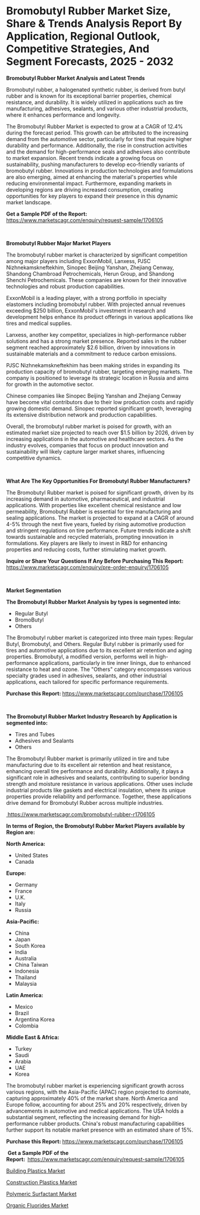<p><h1>Bromobutyl Rubber Market Size, Share & Trends Analysis Report By Application, Regional Outlook, Competitive Strategies, And Segment Forecasts, 2025 - 2032</h1></p><p><strong>Bromobutyl Rubber Market Analysis and Latest Trends</strong></p>
<p><p>Bromobutyl rubber, a halogenated synthetic rubber, is derived from butyl rubber and is known for its exceptional barrier properties, chemical resistance, and durability. It is widely utilized in applications such as tire manufacturing, adhesives, sealants, and various other industrial products, where it enhances performance and longevity.</p><p>The Bromobutyl Rubber Market is expected to grow at a CAGR of 12.4% during the forecast period. This growth can be attributed to the increasing demand from the automotive sector, particularly for tires that require higher durability and performance. Additionally, the rise in construction activities and the demand for high-performance seals and adhesives also contribute to market expansion. Recent trends indicate a growing focus on sustainability, pushing manufacturers to develop eco-friendly variants of bromobutyl rubber. Innovations in production technologies and formulations are also emerging, aimed at enhancing the material's properties while reducing environmental impact. Furthermore, expanding markets in developing regions are driving increased consumption, creating opportunities for key players to expand their presence in this dynamic market landscape.</p></p>
<p><strong>Get a Sample PDF of the Report:&nbsp;</strong> <a href="https://www.marketscagr.com/enquiry/request-sample/1706105?utm_campaign=2010&utm_medium=2&utm_source=Github&utm_content=ia&utm_term=02042025&utm_id=bromobutyl-rubber">https://www.marketscagr.com/enquiry/request-sample/1706105</a></p>
<p>&nbsp;</p>
<p><strong>Bromobutyl Rubber Major Market Players</strong></p>
<p><p>The bromobutyl rubber market is characterized by significant competition among major players including ExxonMobil, Lanxess, PJSC Nizhnekamskneftekhim, Sinopec Beijing Yanshan, Zhejiang Cenway, Shandong Chambroad Petrochemicals, Herun Group, and Shandong Shenchi Petrochemicals. These companies are known for their innovative technologies and robust production capabilities.</p><p>ExxonMobil is a leading player, with a strong portfolio in specialty elastomers including bromobutyl rubber. With projected annual revenues exceeding $250 billion, ExxonMobil's investment in research and development helps enhance its product offerings in various applications like tires and medical supplies. </p><p>Lanxess, another key competitor, specializes in high-performance rubber solutions and has a strong market presence. Reported sales in the rubber segment reached approximately $2.6 billion, driven by innovations in sustainable materials and a commitment to reduce carbon emissions.</p><p>PJSC Nizhnekamskneftekhim has been making strides in expanding its production capacity of bromobutyl rubber, targeting emerging markets. The company is positioned to leverage its strategic location in Russia and aims for growth in the automotive sector.</p><p>Chinese companies like Sinopec Beijing Yanshan and Zhejiang Cenway have become vital contributors due to their low production costs and rapidly growing domestic demand. Sinopec reported significant growth, leveraging its extensive distribution network and production capabilities.</p><p>Overall, the bromobutyl rubber market is poised for growth, with an estimated market size projected to reach over $1.5 billion by 2026, driven by increasing applications in the automotive and healthcare sectors. As the industry evolves, companies that focus on product innovation and sustainability will likely capture larger market shares, influencing competitive dynamics.</p></p>
<p>&nbsp;</p>
<p><strong>What Are The Key Opportunities For Bromobutyl Rubber Manufacturers?</strong></p>
<p><p>The Bromobutyl Rubber market is poised for significant growth, driven by its increasing demand in automotive, pharmaceutical, and industrial applications. With properties like excellent chemical resistance and low permeability, Bromobutyl Rubber is essential for tire manufacturing and sealing applications. The market is projected to expand at a CAGR of around 4-5% through the next five years, fueled by rising automotive production and stringent regulations on tire performance. Future trends indicate a shift towards sustainable and recycled materials, prompting innovation in formulations. Key players are likely to invest in R&D for enhancing properties and reducing costs, further stimulating market growth.</p></p>
<p><strong>Inquire or Share Your Questions If Any Before Purchasing This Report:</strong> <a href="https://www.marketscagr.com/enquiry/pre-order-enquiry/1706105?utm_campaign=2010&utm_medium=2&utm_source=Github&utm_content=ia&utm_term=02042025&utm_id=bromobutyl-rubber">https://www.marketscagr.com/enquiry/pre-order-enquiry/1706105</a></p>
<p>&nbsp;</p>
<p><strong>Market Segmentation</strong></p>
<p><strong>The Bromobutyl Rubber Market Analysis by types is segmented into:</strong></p>
<p><ul><li>Regular Butyl</li><li>BromoButyl</li><li>Others</li></ul></p>
<p><p>The Bromobutyl rubber market is categorized into three main types: Regular Butyl, Bromobutyl, and Others. Regular Butyl rubber is primarily used for tires and automotive applications due to its excellent air retention and aging properties. Bromobutyl, a modified version, performs well in high-performance applications, particularly in tire inner linings, due to enhanced resistance to heat and ozone. The "Others" category encompasses various specialty grades used in adhesives, sealants, and other industrial applications, each tailored for specific performance requirements.</p></p>
<p><strong>Purchase this Report:&nbsp;</strong><a href="https://www.marketscagr.com/purchase/1706105?utm_campaign=2010&utm_medium=2&utm_source=Github&utm_content=ia&utm_term=02042025&utm_id=bromobutyl-rubber">https://www.marketscagr.com/purchase/1706105</a></p>
<p>&nbsp;</p>
<p><strong>The Bromobutyl Rubber Market Industry Research by Application is segmented into:</strong></p>
<p><ul><li>Tires and Tubes</li><li>Adhesives and Sealants</li><li>Others</li></ul></p>
<p><p>The Bromobutyl Rubber market is primarily utilized in tire and tube manufacturing due to its excellent air retention and heat resistance, enhancing overall tire performance and durability. Additionally, it plays a significant role in adhesives and sealants, contributing to superior bonding strength and moisture resistance in various applications. Other uses include industrial products like gaskets and electrical insulation, where its unique properties provide reliability and performance. Together, these applications drive demand for Bromobutyl Rubber across multiple industries.</p></p>
<p><a href="https://www.marketscagr.com/bromobutyl-rubber-r1706105?utm_campaign=2010&utm_medium=2&utm_source=Github&utm_content=ia&utm_term=02042025&utm_id=bromobutyl-rubber">&nbsp;https://www.marketscagr.com/bromobutyl-rubber-r1706105</a></p>
<p><strong>In terms of Region, the Bromobutyl Rubber Market Players available by Region are:</strong></p>
<p>
    <p> <strong> North America: </strong>
        <ul>
            <li>United States</li>
            <li>Canada</li>
        </ul>
        </p> 
    <p> <strong> Europe: </strong>
        <ul>
            <li>Germany</li>
            <li>France</li>
            <li>U.K.</li>
            <li>Italy</li>
            <li>Russia</li>
        </ul>
        </p> 
    <p> <strong> Asia-Pacific: </strong>
        <ul>
            <li>China</li>
            <li>Japan</li>
            <li>South Korea</li>
            <li>India</li>
            <li>Australia</li>
            <li>China Taiwan</li>
            <li>Indonesia</li>
            <li>Thailand</li>
            <li>Malaysia</li>
        </ul>
        </p> 
    <p> <strong> Latin America: </strong>
        <ul>
            <li>Mexico</li>
            <li>Brazil</li>
            <li>Argentina Korea</li>
            <li>Colombia</li>
        </ul>
        </p> 
    <p> <strong> Middle East & Africa: </strong>
        <ul>
            <li>Turkey</li>
            <li>Saudi</li>
            <li>Arabia</li>
            <li>UAE</li>
            <li>Korea</li>
        </ul>
    </p>
    </p>
<p><p>The bromobutyl rubber market is experiencing significant growth across various regions, with the Asia-Pacific (APAC) region projected to dominate, capturing approximately 40% of the market share. North America and Europe follow, accounting for about 25% and 20% respectively, driven by advancements in automotive and medical applications. The USA holds a substantial segment, reflecting the increasing demand for high-performance rubber products. China's robust manufacturing capabilities further support its notable market presence with an estimated share of 15%.</p></p>
<p><strong>Purchase this Report: </strong><a href="https://www.marketscagr.com/purchase/1706105?utm_campaign=2010&utm_medium=2&utm_source=Github&utm_content=ia&utm_term=02042025&utm_id=bromobutyl-rubber">https://www.marketscagr.com/purchase/1706105</a></p>
<p>&nbsp;<strong>Get a Sample PDF of the Report:&nbsp;&nbsp;</strong><a href="https://www.marketscagr.com/enquiry/request-sample/1706105?utm_campaign=2010&utm_medium=2&utm_source=Github&utm_content=ia&utm_term=02042025&utm_id=bromobutyl-rubber">https://www.marketscagr.com/enquiry/request-sample/1706105</a></p>
<p><strong></strong></p>
<p><p><a href="https://github.com/matotwipff14/Market-Research-Report-List-1/blob/main/building-plastics-market.md?utm_campaign=2010&utm_medium=2&utm_source=Github&utm_content=ia&utm_term=02042025&utm_id=bromobutyl-rubber">Building Plastics Market</a></p><p><a href="https://github.com/leolamarnal9/Market-Research-Report-List-1/blob/main/construction-plastics-market.md?utm_campaign=2010&utm_medium=2&utm_source=Github&utm_content=ia&utm_term=02042025&utm_id=bromobutyl-rubber">Construction Plastics Market</a></p><p><a href="https://github.com/BryceTownsendr/Market-Research-Report-List-7/blob/main/polymeric-surfactant-market.md?utm_campaign=2010&utm_medium=2&utm_source=Github&utm_content=ia&utm_term=02042025&utm_id=bromobutyl-rubber">Polymeric Surfactant Market</a></p><p><a href="https://github.com/norbyboyse4d/Market-Research-Report-List-1/blob/main/organic-fluorides-market.md?utm_campaign=2010&utm_medium=2&utm_source=Github&utm_content=ia&utm_term=02042025&utm_id=bromobutyl-rubber">Organic Fluorides Market</a></p></p>